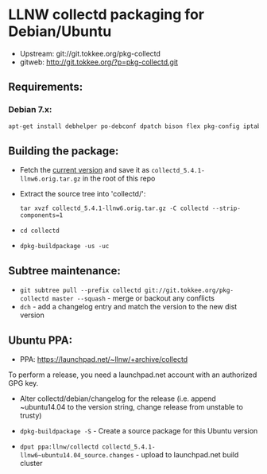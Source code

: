 LLNW collectd packaging for Debian/Ubuntu
=========================================

* Upstream:  git://git.tokkee.org/pkg-collectd
* gitweb: http://git.tokkee.org/?p=pkg-collectd.git

Requirements:
--------------

### Debian 7.x:

```bash
apt-get install debhelper po-debconf dpatch bison flex pkg-config iptables-dev javahelper libcurl4-gnutls-dev  libcurl4-gnutls-dev  libcurl3-gnutls-dev libdbi0-dev libesmtp-dev libganglia1-dev libgcrypt11-dev libglib2.0-dev libhiredis-dev liblvm2-dev libmemcached-dev libmodbus-dev libmnl-dev libmysqlclient-dev libnotify-dev libopenipmi-dev liboping-dev libpcap0.8-dev  libpcap-dev libperl-dev libpq-dev libprotobuf-c0-dev librabbitmq-dev librrd-dev libsensors4-dev libsnmp-dev  libsnmp-dev  libsnmp9-dev libsnmp-dev  perl libtokyocabinet-dev libtokyotyrant-dev  libupsclient1-dev libvarnish-dev libvirt-dev libyajl-dev default-jdk protobuf-c-compiler python-dev
```

Building the package:
---------------------

* Fetch the [current version] and save it as `collectd_5.4.1-llnw6.orig.tar.gz`
  in the root of this repo
* Extract the source tree into 'collectd/':

    `tar xvzf collectd_5.4.1-llnw6.orig.tar.gz -C collectd --strip-components=1`
* `cd collectd`
* `dpkg-buildpackage -us -uc`

Subtree maintenance:
--------------------

* `git subtree pull --prefix collectd git://git.tokkee.org/pkg-collectd master --squash` - merge or backout any conflicts
* `dch` - add a changelog entry and match the version to the new dist version

Ubuntu PPA:
-----------
* PPA: https://launchpad.net/~llnw/+archive/collectd

To perform a release, you need a launchpad.net account with an authorized GPG key.

* Alter collectd/debian/changelog for the release (i.e. append ~ubuntu14.04 to the version string, change release from unstable to trusty)
* `dpkg-buildpackage -S` - Create a source package for this Ubuntu version
* `dput ppa:llnw/collectd collectd_5.4.1-llnw6~ubuntu14.04_source.changes` - upload to launchpad.net build cluster


  [current version]: https://github.com/llnw/collectd/releases/download/collectd-5.4.1-llnw6/collectd-5.4.1.llnw6.tar.gz
